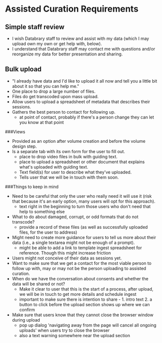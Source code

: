 Assisted Curation Requirements
==============================

## Simple staff review

- I wish Databrary staff to review and assist with my data (which I may upload own my own or get help with, below).
- I understand that Databrary staff may contact me with questions and/or reorganize my data for better presentation and sharing.

## Bulk upload

- "I already have data and I'd like to upload it all now and tell you a little bit about it so that you can help me."
- One place to drop a large number of files.
- Files do get transcoded upon mass upload.
- Allow users to upload a spreadsheet of metadata that describes their sessions.
- Gathers the best person to contact for following up.
  - at point of contact, probably if there's a person change they can let you know at that point

###Views

- Provided as an option after volume creation and before the volume design step.
- Is a separate tab with its own form for the user to fill out.
  - place to drop video files in bulk with guiding text.
  - place to upload a spreadsheet or other document that explains what's uploaded with guiding text.
  - Text field(s) for user to describe what they've uploaded.
   - Tells user that we will be in touch with them soon.
   

###Things to keep in mind

- Need to be careful that only the user who really need it will use it (risk that because it's an early option, many users will opt for this approach).
  - text right in the beginning to turn those users who don't need that help to something else
- What to do about damaged, corrupt, or odd formats that do not transcode?
  - provide a record of these files (as well as successfully uploaded files, for the user to address)
- Might need to create more guidance for users to tell us more about their data (i.e., a single textarea might not be enough of a prompt).
  - might be able to add a link to template ingest spreadsheet for reference. Though this might increase friction
- Users might not conceive of their data as sessions yet.
- Want to make sure that we get a contact for the most viable person to follow up with, may or may not be the person uploading to assisted curation.
- When do we have the conversation about consents and whether the data will be shared or not?
  - Make it clear to user that this is the start of a process, after upload, we will be in touch to get more details and schedule ingest
  - important to make sure there is intention to share - 1. intro text 2. a button to click before the upload section shows up where we can confirm 
- Make sure that users know that they cannot close the browser window during upload
  - pop up dialog 'navigating away from the page will cancel all ongoing uploads' when users try to close the browser
  - also a text warning somewhere near the upload section

